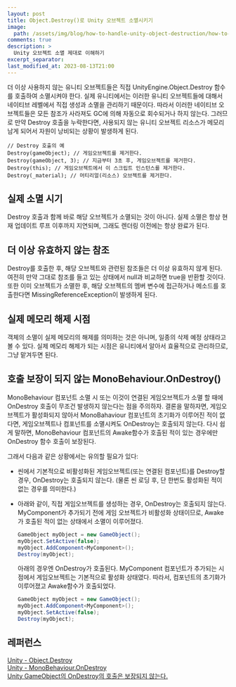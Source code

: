 ```yaml
---
layout: post
title: Object.Destroy()로 Unity 오브젝트 소멸시키기
image: 
  path: /assets/img/blog/how-to-handle-unity-object-destruction/how-to-handle-unity-object-destruction-cover.png
comments: true
description: >
  Unity 오브젝트 소멸 제대로 이해하기
excerpt_separator:
last_modified_at: 2023-08-13T21:00
---
```

더 이상 사용하지 않는 유니티 오브젝트들은 직접 UnityEngine.Object.Destroy 함수를 호출하여 소멸시켜야 한다. 실제 유니티에서는 이러한 유니티 오브젝트들에 대해서 네이티브 레벨에서 직접 생성과 소멸을 관리하기 때문이다. 따라서 이러한 네이티브 오브젝트들은 모든 참조가 사라져도 GC에 의해 자동으로 회수되거나 하지 않는다. 그러므로 만약 Destroy 호출을 누락한다면, 사용되지 않는 유니티 오브젝트 리소스가 메모리 남게 되어서 자원이 낭비되는 상황이 발생하게 된다. 

```
// Destroy 호출의 예
Destroy(gameObject); // 게임오브젝트를 제거한다.
Destroy(gameObject, 3); // 지금부터 3초 후, 게임오브젝트를 제거한다.
Destroy(this); // 게임오브젝트에서 이 스크립트 인스턴스를 제거한다.
Destroy(_material); // 머티리얼(리소스) 오브젝트를 제거한다.
```

## 실제 소멸 시기
Destroy 호출과 함께 바로 해당 오브젝트가 소멸되는 것이 아니다. 실제 소멸은 항상 현재 업데이트 루프 이후까지 지연되며, 그래도 렌더링 이전에는 항상 완료가 된다.

## 더 이상 유효하지 않는 참조
Destroy를 호출한 후, 해당 오브젝트와 관련된 참조들은 더 이상 유효하지 않게 된다. 여전히 만약 그대로 참조를 들고 있는 상태에서 null과 비교하면 true을 반환할 것이다. 또한 이미 오브젝트가 소멸한 후, 해당 오브젝트의 멤버 변수에 접근하거나 메소드를 호출한다면 MissingReferenceException이 발생하게 된다.

## 실제 메모리 해제 시점
객체의 소멸이 실제 메모리의 해제를 의미하는 것은 아니며, 일종의 삭제 예정 상태라고 볼 수 있다. 실제 메모리 해제가 되는 시점은 유니티에서 알아서 효율적으로 관리하므로, 그냥 맡겨두면 된다.

## 호출 보장이 되지 않는 MonoBehaviour.OnDestroy()
MonoBehaviour 컴포넌트 소멸 시 또는 이것이 연결된 게임오브젝트가 소멸 할 때에 OnDestroy 호출이 무조건 발생하지 않는다는 점을 주의하자. 결론을 말하자면, 게임오브젝트가 활성화되지 않아서 MonoBahaviour 컴포넌트의 초기화가 이루어진 적이 없다면, 게임오브젝트나 컴포넌트를 소멸시켜도 OnDestroy는 호출되지 않는다. 다시 쉽게 말하면, MonoBehaviour 컴포넌트의 Awake함수가 호출된 적이 있는 경우에만 OnDestroy 함수 호출이 보장된다.

그래서 다음과 같은 상황에서는 유의할 필요가 있다:

- 씬에서 기본적으로 비활성화된 게임오브젝트(또는 연결된 컴포넌트)를 Destroy할 경우, OnDestroy는 호출되지 않는다. (물론 씬 로딩 후, 단 한번도 활성화된 적이 없는 경우를 의미한다.)
- 아래와 같이, 직접 게임오브젝트를 생성하는 경우, OnDestroy는 호출되지 않는다. MyComponent가 추가되기 전에 게임 오브젝트가 비활성화 상태이므로, Awake가 호출된 적이 없는 상태에서 소멸이 이루어졌다.    
    ```csharp
    GameObject myObject = new GameObject();
    myObject.SetActive(false);
    myObject.AddComponent<MyComponent>();
    Destroy(myObject);
    ```
    아래의 경우엔 OnDestroy가 호출된다. MyComponent 컴포넌트가 추가되는 시점에서 게임오브젝트는 기본적으로 활성화 상태였다. 따라서, 컴포넌트의 초기화가 이루어졌고 Awake함수가 호출되었다.
    
    ```csharp
    GameObject myObject = new GameObject();
    myObject.AddComponent<MyComponent>();
    myObject.SetActive(false);
    Destroy(myObject);
    ```
## 레퍼런스
[Unity - Object.Destroy](https://docs.unity3d.com/ScriptReference/Object.Destroy.html)  
[Unity - MonoBehaviour.OnDestroy](https://docs.unity3d.com/ScriptReference/MonoBehaviour.OnDestroy.html)  
[Unity GameObject의 OnDestroy의 호출은 보장되지 않는다.](https://mentum.tistory.com/621) 
